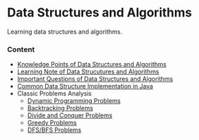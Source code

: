 # Data Structures and Algorithms
Learning data structures and algorithms.

### Content

- [Knowledge Points of Data Structures and Algorithms](_knowledge-algorithm.md)
- [Learning Note of Data Strucutures and Algorithms](_note-algorithm.md)
- [Important Questions of Data Structures and Algorithms](_questions-algorithm.md)
- [Common Data Structure Implementation in Java](https://github.com/tagnja/algorithms-playground/tree/master/%23basic-data-structures)
- Classic Problems Analysis
  - [Dynamic Programming Problems](classic-problems/dynamic-programming-porblems-analysis.md)
  - [Backtracking Problems](classic-problems/backtracking-problems-analysis.md)
  - [Divide and Conquer Problems](classic-problems/divide-and-conquer-problems-analysis.md)
  - [Greedy Problems](classic-problems/greedy-problems-analysis.md)
  - [DFS/BFS Problems](classic-problems/graph-problems-analysis.md)


